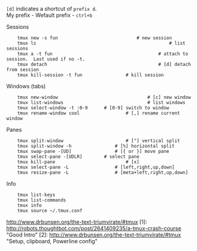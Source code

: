 
`[d]` indicates a shortcut of `prefix d`.  
My prefix - 
Wefault prefix - `ctrl+b`

Sessions

		tmux new -s fun     						# new session
		tmux ls													# list sessions
		tmux a -t fun										# attach to session.  Last used if no -t.
		tmux detach 	 					 				# [d] detach from session
		tmux kill-session -t fun 				# kill session


Windows (tabs)

		tmux new-window									# [c] new window
		tmux list-windows								# list windows
		tmux select-window -t :0-9      # [0-9] switch to window
		tmux rename-window cool					# [,] rename current window

Panes

		tmux split-window						# ["] vertical split
		tmux split-window -h				# [%] horizontal split
		tmux swap-pane -[UD]				# [{ or }] move pane
		tmux select-pane -[UDLR]		# select pane
		tmux kill-pane							# [x]
		tmux select-pane -L					# [left,right,up,down]
		tmux resize-pane -L					# [meta+left,right,up,down]

Info
	
		tmux list-keys
		tmux list-commands
		tmux info
		tmux source ~/.tmux.conf


http://www.drbunsen.org/the-text-triumvirate/#tmux
[1]: http://robots.thoughtbot.com/post/2641409235/a-tmux-crash-course "Good Intro"
[2]: http://www.drbunsen.org/the-text-triumvirate/#tmux "Setup, clipboard, Powerline config"

